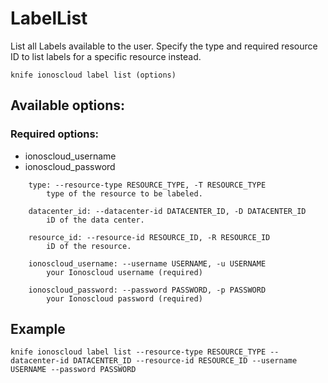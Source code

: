 # LabelList

List all Labels available to the user. Specify the type and required resource ID to list labels for a specific resource instead.

```text
knife ionoscloud label list (options)
```

## Available options:

### Required options:

* ionoscloud\_username
* ionoscloud\_password

```text
    type: --resource-type RESOURCE_TYPE, -T RESOURCE_TYPE
        type of the resource to be labeled.

    datacenter_id: --datacenter-id DATACENTER_ID, -D DATACENTER_ID
        iD of the data center.

    resource_id: --resource-id RESOURCE_ID, -R RESOURCE_ID
        iD of the resource.

    ionoscloud_username: --username USERNAME, -u USERNAME
        your Ionoscloud username (required)

    ionoscloud_password: --password PASSWORD, -p PASSWORD
        your Ionoscloud password (required)
```

## Example

```text
knife ionoscloud label list --resource-type RESOURCE_TYPE --datacenter-id DATACENTER_ID --resource-id RESOURCE_ID --username USERNAME --password PASSWORD
```

